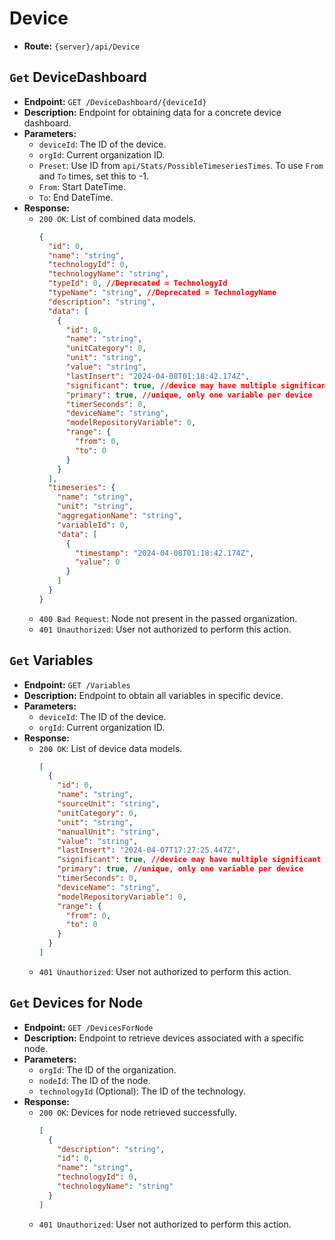 # Device

- **Route:** `{server}/api/Device`

## `Get` DeviceDashboard

- **Endpoint:** `GET /DeviceDashboard/{deviceId}`
- **Description:** Endpoint for obtaining data for a concrete device dashboard.
- **Parameters:**
  - `deviceId`: The ID of the device.
  - `orgId`: Current organization ID.
  - `Preset`: Use ID from `api/Stats/PossibleTimeseriesTimes`. To use `From` and `To` times, set this to -1.
  - `From`: Start DateTime.
  - `To`: End DateTime.
- **Response:**
  - `200 OK`: List of combined data models.
    ```json
    {
      "id": 0,
      "name": "string",
      "technologyId": 0,
      "technologyName": "string",
      "typeId": 0, //Deprecated = TechnologyId
      "typeName": "string", //Deprecated = TechnologyName
      "description": "string",
      "data": [
        {
          "id": 0,
          "name": "string",
          "unitCategory": 0,
          "unit": "string",
          "value": "string",
          "lastInsert": "2024-04-08T01:18:42.174Z",
          "significant": true, //device may have multiple significant values
          "primary": true, //unique, only one variable per device
          "timerSeconds": 0,
          "deviceName": "string",
          "modelRepositoryVariable": 0,
          "range": {
            "from": 0,
            "to": 0
          }
        }
      ],
      "timeseries": {
        "name": "string",
        "unit": "string",
        "aggregationName": "string",
        "variableId": 0,
        "data": [
          {
            "timestamp": "2024-04-08T01:18:42.174Z",
            "value": 0
          }
        ]
      }
    }
    ```
  - `400 Bad Request`: Node not present in the passed organization.
  - `401 Unauthorized`: User not authorized to perform this action.

## `Get` Variables

- **Endpoint:** `GET /Variables`
- **Description:** Endpoint to obtain all variables in specific device.
- **Parameters:**
  - `deviceId`: The ID of the device.
  - `orgId`: Current organization ID.
- **Response:**
  - `200 OK`: List of device data models.
    ```json
    [
      {
        "id": 0,
        "name": "string",
        "sourceUnit": "string",
        "unitCategory": 0,
        "unit": "string",
        "manualUnit": "string",
        "value": "string",
        "lastInsert": "2024-04-07T17:27:25.447Z",
        "significant": true, //device may have multiple significant values
        "primary": true, //unique, only one variable per device
        "timerSeconds": 0,
        "deviceName": "string",
        "modelRepositoryVariable": 0,
        "range": {
          "from": 0,
          "to": 0
        }
      }
    ]
    ```
  - `401 Unauthorized`: User not authorized to perform this action.

## `Get` Devices for Node

- **Endpoint:** `GET /DevicesForNode`
- **Description:** Endpoint to retrieve devices associated with a specific node.
- **Parameters:**
  - `orgId`: The ID of the organization.
  - `nodeId`: The ID of the node.
  - `technologyId` (Optional): The ID of the technology.
- **Response:**
  - `200 OK`: Devices for node retrieved successfully.
    ```json
    [
      {
        "description": "string",
        "id": 0,
        "name": "string",
        "technologyId": 0,
        "technologyName": "string"
      }
    ]
    ```
  - `401 Unauthorized`: User not authorized to perform this action.
